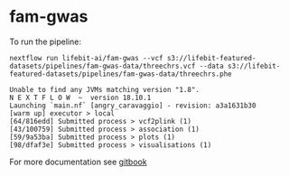 # fam-gwas

To run the pipeline:
```
nextflow run lifebit-ai/fam-gwas --vcf s3://lifebit-featured-datasets/pipelines/fam-gwas-data/threechrs.vcf --data s3://lifebit-featured-datasets/pipelines/fam-gwas-data/threechrs.phe
```
```
Unable to find any JVMs matching version "1.8".
N E X T F L O W  ~  version 18.10.1
Launching `main.nf` [angry_caravaggio] - revision: a3a1631b30
[warm up] executor > local
[64/816edd] Submitted process > vcf2plink (1)
[43/100759] Submitted process > association (1)
[59/9a53ba] Submitted process > plots (1)
[98/dfaf3e] Submitted process > visualisations (1)
```

For more documentation see [gitbook](https://lifebit.gitbook.io/deploit/pipelines-documentations-and-examples-1/nextflow-pipelines/family-based-gwas)
